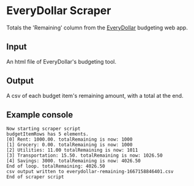 # EveryDollar Scraper

Totals the 'Remaining' column from the [EveryDollar](https://www.ramseysolutions.com/ramseyplus/everydollar) budgeting web app. 

## Input
An html file of EveryDollar's budgeting tool.

## Output
A csv of each budget item's remaining amount, with a total at the end.

## Example console

```
Now starting scraper script
budgetItemRows has 5 elements.
[0] Rent: 1000.00. totalRemaining is now: 1000
[1] Grocery: 0.00. totalRemaining is now: 1000
[2] Utilities: 11.00 totalRemaining is now: 1011
[3] Transportation: 15.50. totalRemaining is now: 1026.50
[4] Savings: 3000. totalRemaining is now: 4026.50
End of loop. totalRemaining: 4026.50
csv output written to everydollar-remaining-1667158846401.csv
End of scraper script
```